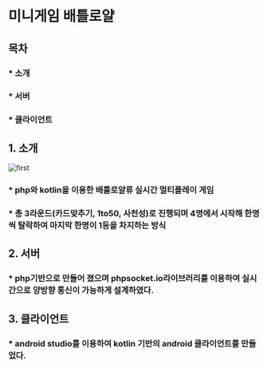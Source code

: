 # 미니게임 배틀로얄

## 목차
### * 소개<br>
### * 서버<br>
### * 클라이언트<br>

## 1. 소개
![first](https://user-images.githubusercontent.com/79510083/118403882-78f64380-b6ab-11eb-9541-fe3aba79795d.png)

### * php와 kotlin을 이용한 배틀로얄류 실시간 멀티플레이 게임<br>
### * 총 3라운드(카드맞추기, 1to50, 사천성)로 진행되며 4명에서 시작해 한명씩 탈락하여 마지막 한명이 1등을 차지하는 방식<br>
## 2. 서버
###  * php기반으로 만들어 졌으며 phpsocket.io라이브러리를 이용하여 실시간으로 양방향 통신이 가능하게 설계하였다.
## 3. 클라이언트
###  * android studio를 이용하여 kotlin 기반의 android 클라이언트를 만들었다.
